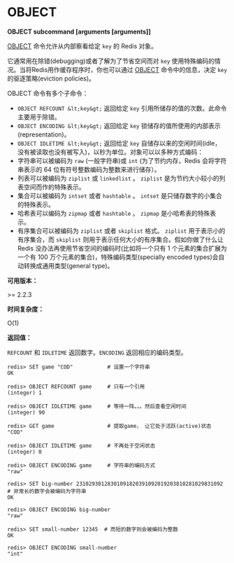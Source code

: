 
# OBJECT

**OBJECT subcommand [arguments [arguments]]**

[OBJECT](#object) 命令允许从内部察看给定 `key` 的 Redis 对象。

它通常用在除错(debugging)或者了解为了节省空间而对 `key` 使用特殊编码的情况。当将Redis用作缓存程序时，你也可以通过 [OBJECT](#object) 命令中的信息，决定 `key` 的驱逐策略(eviction policies)。

OBJECT 命令有多个子命令：

*   `OBJECT REFCOUNT &lt;key&gt;` 返回给定 `key` 引用所储存的值的次数。此命令主要用于除错。
*   `OBJECT ENCODING &lt;key&gt;` 返回给定 `key` 锁储存的值所使用的内部表示(representation)。
*   `OBJECT IDLETIME &lt;key&gt;` 返回给定 `key` 自储存以来的空闲时间(idle， 没有被读取也没有被写入)，以秒为单位。对象可以以多种方式编码：
*   字符串可以被编码为 `raw` (一般字符串)或 `int` (为了节约内存，Redis 会将字符串表示的 64 位有符号整数编码为整数来进行储存）。
*   列表可以被编码为 `ziplist` 或 `linkedlist` 。 `ziplist` 是为节约大小较小的列表空间而作的特殊表示。
*   集合可以被编码为 `intset` 或者 `hashtable` 。 `intset` 是只储存数字的小集合的特殊表示。
*   哈希表可以编码为 `zipmap` 或者 `hashtable` 。 `zipmap` 是小哈希表的特殊表示。
*   有序集合可以被编码为 `ziplist` 或者 `skiplist` 格式。 `ziplist` 用于表示小的有序集合，而 `skiplist` 则用于表示任何大小的有序集合。假如你做了什么让 Redis 没办法再使用节省空间的编码时(比如将一个只有 1 个元素的集合扩展为一个有 100 万个元素的集合)，特殊编码类型(specially encoded types)会自动转换成通用类型(general type)。

**可用版本：**

&gt;= 2.2.3

**时间复杂度：**

O(1)

**返回值：**

`REFCOUNT` 和 `IDLETIME` 返回数字。`ENCODING` 返回相应的编码类型。

```
redis> SET game "COD"           # 设置一个字符串
OK

redis> OBJECT REFCOUNT game     # 只有一个引用
(integer) 1

redis> OBJECT IDLETIME game     # 等待一阵。。。然后查看空闲时间
(integer) 90

redis> GET game                 # 提取game， 让它处于活跃(active)状态
"COD"

redis> OBJECT IDLETIME game     # 不再处于空闲状态
(integer) 0

redis> OBJECT ENCODING game     # 字符串的编码方式
"raw"

redis> SET big-number 23102930128301091820391092019203810281029831092  # 非常长的数字会被编码为字符串
OK

redis> OBJECT ENCODING big-number
"raw"

redis> SET small-number 12345  # 而短的数字则会被编码为整数
OK

redis> OBJECT ENCODING small-number
"int"

```
